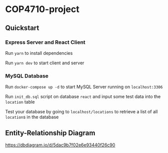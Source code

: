# COP4710-project

## Quickstart

### Express Server and React Client

Run `yarn` to install dependencies

Run `yarn dev` to start client and server

### MySQL Database

Run `docker-compose up -d` to start MySQL Server running on `localhost:3306`

Run `init_db.sql` script on database `react` and input some test data into the `location` table

Test your database by going to `localhost/locations` to retrieve a list of all `location`s in the database

## Entity-Relationship Diagram

https://dbdiagram.io/d/5dac9b7f02e6e93440f26c90
